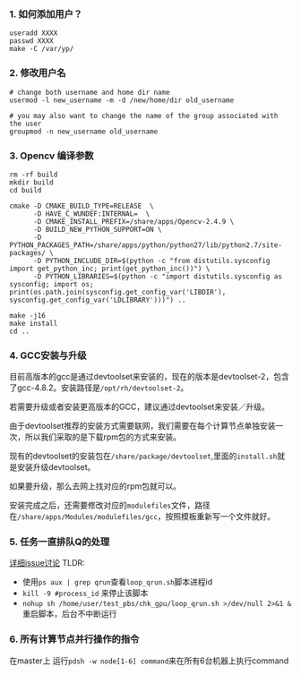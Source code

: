 
### 1. 如何添加用户？

```shell
useradd XXXX
passwd XXXX
make -C /var/yp/
```

### 2. 修改用户名
```shell
# change both username and home dir name
usermod -l new_username -m -d /new/home/dir old_username

# you may also want to change the name of the group associated with the user
groupmod -n new_username old_username
```


### 3. Opencv 编译参数
```shell
rm -rf build
mkdir build
cd build

cmake -D CMAKE_BUILD_TYPE=RELEASE  \
      -D HAVE_C_WUNDEF:INTERNAL=  \
      -D CMAKE_INSTALL_PREFIX=/share/apps/Opencv-2.4.9 \
      -D BUILD_NEW_PYTHON_SUPPORT=ON \
      -D PYTHON_PACKAGES_PATH=/share/apps/python/python27/lib/python2.7/site-packages/ \
      -D PYTHON_INCLUDE_DIR=$(python -c "from distutils.sysconfig import get_python_inc; print(get_python_inc())") \
      -D PYTHON_LIBRARIES=$(python -c "import distutils.sysconfig as sysconfig; import os; print(os.path.join(sysconfig.get_config_var('LIBDIR'), sysconfig.get_config_var('LDLIBRARY')))") ..

make -j16
make install
cd ..
```

### 4. GCC安装与升级
目前高版本的gcc是通过devtoolset来安装的，现在的版本是devtoolset-2，包含了gcc-4.8.2。安装路径是`/opt/rh/devtoolset-2`。

若需要升级或者安装更高版本的GCC，建议通过devtoolset来安装／升级。

由于devtoolset推荐的安装方式需要联网，我们需要在每个计算节点单独安装一次，所以我们采取的是下载rpm包的方式来安装。

现有的devtoolset的安装包在`/share/package/devtoolset`,里面的`install.sh`就是安装升级devtoolset。

如果要升级，那么去网上找对应的rpm包就可以。

安装完成之后，还需要修改对应的`modulefiles`文件，路径在`/share/apps/Modules/modulefiles/gcc`，按照模板重新写一个文件就好。

### 5. 任务一直排队Q的处理
[详细issue讨论](https://github.com/SSRheart/HPC_wiki_docs/issues/24)
TLDR:

- 使用`ps aux | grep qrun`查看`loop_qrun.sh`脚本进程id
- `kill -9 #process_id` 来停止该脚本
- `nohup sh /home/user/test_pbs/chk_gpu/loop_qrun.sh >/dev/null 2>&1 &` 重启脚本，后台不中断运行

### 6. 所有计算节点并行操作的指令
在master上 运行`pdsh -w node[1-6] command`来在所有6台机器上执行command
